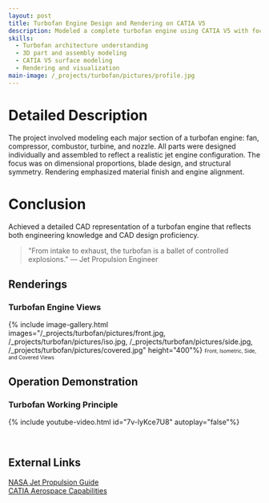 ```yaml
---
layout: post
title: Turbofan Engine Design and Rendering on CATIA V5
description: Modeled a complete turbofan engine using CATIA V5 with focus on component-level realism and aesthetic rendering.
skills: 
  - Turbofan architecture understanding
  - 3D part and assembly modeling
  - CATIA V5 surface modeling
  - Rendering and visualization
main-image: /_projects/turbofan/pictures/profile.jpg
---
```


# Detailed Description
The project involved modeling each major section of a turbofan engine: fan, compressor, combustor, turbine, and nozzle. All parts were designed individually and assembled to reflect a realistic jet engine configuration. The focus was on dimensional proportions, blade design, and structural symmetry. Rendering emphasized material finish and engine alignment.

# Conclusion
Achieved a detailed CAD representation of a turbofan engine that reflects both engineering knowledge and CAD design proficiency.

> "From intake to exhaust, the turbofan is a ballet of controlled explosions."
> — Jet Propulsion Engineer

## Renderings
### Turbofan Engine Views
{% include image-gallery.html images="/_projects/turbofan/pictures/front.jpg, /_projects/turbofan/pictures/iso.jpg, /_projects/turbofan/pictures/side.jpg, /_projects/turbofan/pictures/covered.jpg" height="400"%}
<span style="font-size: 10px">Front, Isometric, Side, and Covered Views</span>

## Operation Demonstration
### Turbofan Working Principle
{% include youtube-video.html id="7v-lyKce7U8" autoplay="false"%}

<br>

## External Links
[NASA Jet Propulsion Guide](https://www.grc.nasa.gov/www/k-12/airplane/turbfan.html)  
[CATIA Aerospace Capabilities](https://www.3ds.com/industries/aerospace-defense/)
